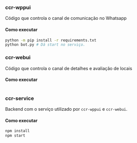 ### ccr-wppui
Código que controla o canal de comunicação no Whatsapp

#### Como executar
```sh
python -m pip install -r requirements.txt
python bot.py # Dá start no serviço.
```

### ccr-webui
Código que controla o canal de detalhes e avaliação de locais

#### Como executar
```sh
```

### ccr-service
Backend com o serviço utilizado por `ccr-wppui` e `ccr-webui`.

#### Como executar
```sh
npm install
npm start
```
